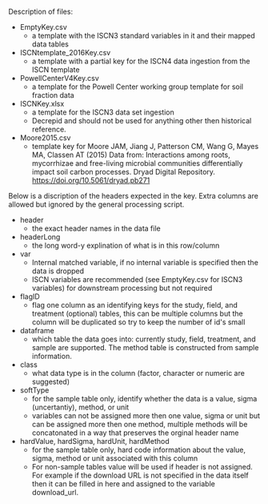 Description of files:

+  EmptyKey.csv
    - a template with the ISCN3 standard variables in it and their mapped data tables
+ ISCNtemplate_2016Key.csv
    - a template with a partial key for the ISCN4 data ingestion from the ISCN template
+ PowellCenterV4Key.csv
    - a template for the Powell Center working group template for soil fraction data
+ ISCNKey.xlsx
    - a template for the ISCN3 data set ingestion
    - Decrepid and should not be used for anything other then historical reference.
+ Moore2015.csv
    - template key for Moore JAM, Jiang J, Patterson CM, Wang G, Mayes MA, Classen AT (2015) Data from: Interactions among roots, mycorrhizae and free-living microbial communities differentially impact soil carbon processes. Dryad Digital Repository. https://doi.org/10.5061/dryad.pb271


Below is a discription of the headers expected in the key. 
Extra columns are allowed but ignored by the general processing script.

+  header
    -  the exact header names in the data file
+  headerLong
    -  the long word-y explination of what is in this row/column
+  var
    -  Internal matched variable, if no internal variable is specified then the data is dropped
    -  ISCN variables are recommended (see EmptyKey.csv for ISCN3 variables) for downstream processing but not required
+  flagID
    -  flag one column as an identifying keys for the study, field, and treatment (optional) tables, this can be multiple columns but the column will be duplicated so try to keep the number of id's small
+  dataframe
    -  which table the data goes into: currently study, field, treatment, and sample are supported. The method table is constructed from sample information.
+  class
    -  what data type is in the column (factor, character or numeric are suggested)
+  softType
    -  for the sample table only, identify whether the data is a value, sigma (uncertantiy), method, or unit
    -  variables can not be assigned more then one value, sigma or unit but can be assigned more then one method, multiple methods will be concatonated in a way that preserves the orginal header name
+  hardValue, hardSigma, hardUnit, hardMethod
    -  for the sample table only, hard code information about the value, sigma, method or unit associated with this column
    -  For non-sample tables value will be used if header is not assigned. For example if the download URL is not specified in the data itself then it can be filled in here and assigned to the variable download_url.
